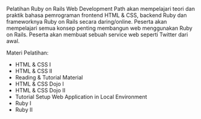 Pelatihan Ruby on Rails Web Development Path akan mempelajari teori dan praktik bahasa pemrograman frontend HTML & CSS, backend Ruby dan frameworknya Ruby on Rails secara daring/online. Peserta akan mempelajari semua konsep penting membangun web menggunakan Ruby on Rails. Peserta akan membuat sebuah service web seperti Twitter dari awal.


Materi Pelatihan:

 * HTML & CSS I
 * HTML & CSS II
 * Reading & Tutorial Material
 * HTML & CSS Dojo I
 * HTML & CSS Dojo II
 * Tutorial Setup Web Application in Local Environment
 * Ruby I
 * Ruby II
